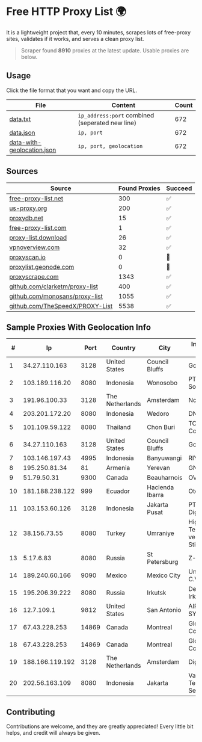 
# Free HTTP Proxy List 🌍

It is a lightweight project that, every 10 minutes, scrapes lots of free-proxy sites, validates if it works, and serves a clean proxy list.


> Scraper found **8910** proxies at the latest update. Usable proxies are below.

## Usage

Click the file format that you want and copy the URL.


|File|Content|Count|
|----|-------|-----|
|[data.txt](https://raw.githubusercontent.com/themiralay/Proxy-List-World/master/data.txt)|`ip_address:port` combined (seperated new line)|672|
|[data.json](https://raw.githubusercontent.com/themiralay/Proxy-List-World/master/data.json)|`ip, port`|672|
|[data-with-geolocation.json](https://raw.githubusercontent.com/themiralay/Proxy-List-World/master/data-with-geolocation.json)|`ip, port, geolocation`|672|

## Sources

|Source|Found Proxies|Succeed|
|------|-------------|-------|
|[free-proxy-list.net](https://free-proxy-list.net)|300|✅|
|[us-proxy.org](https://www.us-proxy.org)|200|✅|
|[proxydb.net](http://proxydb.net)|15|✅|
|[free-proxy-list.com](https://free-proxy-list.com/?page=&port=&type%5B%5D=http&type%5B%5D=https&up_time=0&search=Search)|1|✅|
|[proxy-list.download](https://www.proxy-list.download/HTTP)|26|✅|
|[vpnoverview.com](https://vpnoverview.com/privacy/anonymous-browsing/free-proxy-servers)|32|✅|
|[proxyscan.io](https://www.proxyscan.io)|0|🚫|
|[proxylist.geonode.com](https://proxylist.geonode.com/api/proxy-list?limit=300&page=1&sort_by=lastChecked&sort_type=desc&protocols=http,https)|0|🚫|
|[proxyscrape.com](https://api.proxyscrape.com/v2/?request=displayproxies&protocol=http&timeout=10000&country=all&ssl=all&anonymity=all)|1343|✅|
|[github.com/clarketm/proxy-list](https://raw.githubusercontent.com/clarketm/proxy-list/master/proxy-list-raw.txt)|400|✅|
|[github.com/monosans/proxy-list](https://raw.githubusercontent.com/monosans/proxy-list/main/proxies/http.txt)|1055|✅|
|[github.com/TheSpeedX/PROXY-List](https://raw.githubusercontent.com/TheSpeedX/PROXY-List/master/http.txt)|5538|✅|


## Sample Proxies With Geolocation Info

|#|Ip|Port|Country|City|Internet Service Provider|
|-|--|----|-------|----|-------------------------|
|1|34.27.110.163|3128|United States|Council Bluffs|Google LLC|
|2|103.189.116.20|8080|Indonesia|Wonosobo|PT Callysta Total Solusindo|
|3|191.96.100.33|3128|The Netherlands|Amsterdam|NovoServe B.V.|
|4|203.201.172.20|8080|Indonesia|Wedoro|DNET-SBY|
|5|101.109.59.122|8080|Thailand|Chon Buri|TOT Public Company Limited|
|6|34.27.110.163|3128|United States|Council Bluffs|Google LLC|
|7|103.146.197.43|4995|Indonesia|Banyuwangi|RIYADNETWORK|
|8|195.250.81.34|81|Armenia|Yerevan|GNC-Alfa CJSC|
|9|51.79.50.31|9300|Canada|Beauharnois|OVH SAS|
|10|181.188.238.122|999|Ecuador|Hacienda Ibarra|Otecel S.A.|
|11|103.153.60.126|3128|Indonesia|Jakarta Pusat|PT Era Awan Digital|
|12|38.156.73.55|8080|Turkey|Umraniye|High Speed Telekomunikasyon ve Hab. Hiz. Ltd. Sti.|
|13|5.17.6.83|8080|Russia|St Petersburg|Z-Telecom|
|14|189.240.60.166|9090|Mexico|Mexico City|Uninet S.A. de C.V.|
|15|195.206.39.222|8080|Russia|Irkutsk|Delovaya Set' - Irkutsk|
|16|12.7.109.1|9812|United States|San Antonio|AIRESPRING-ADT SYSTEMS, INC.|
|17|67.43.228.253|14869|Canada|Montreal|GloboTech Communications|
|18|67.43.228.253|14869|Canada|Montreal|GloboTech Communications|
|19|188.166.119.192|3128|The Netherlands|Amsterdam|DigitalOcean, LLC|
|20|202.56.163.109|8080|Indonesia|Jakarta|Varnion Technology Semesta, PT|



## Contributing

Contributions are welcome, and they are greatly appreciated! Every
little bit helps, and credit will always be given.

